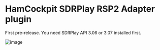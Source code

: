 # HamCockpit SDRPlay RSP2 Adapter plugin

First pre-release.
You need SDRPlay API 3.06 or 3.07 installed first.

![image](https://user-images.githubusercontent.com/13137490/132552550-23b1aab7-681a-4773-8e92-f89b78decf1e.png)
